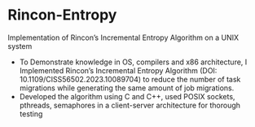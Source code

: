 # Rincon-Entropy
Implementation of Rincon’s Incremental Entropy Algorithm on a UNIX system

- To Demonstrate knowledge in OS, compilers and x86 architecture, I Implemented Rincon’s Incremental Entropy Algorithm (DOI: 10.1109/CISS56502.2023.10089704) to reduce the number of task migrations while generating the same amount of job migrations.
- Developed the algorithm using C and C++, used POSIX sockets, pthreads, semaphores in a client-server architecture for thorough testing

